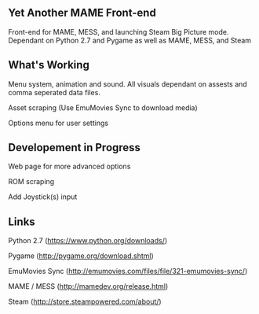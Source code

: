 Yet Another MAME Front-end
---
Front-end for MAME, MESS, and launching Steam Big Picture mode.  Dependant on Python 2.7 and Pygame as well as MAME, MESS, and Steam

What's Working
---
Menu system, animation and sound.  All visuals dependant on assests and comma seperated data files.

Asset scraping (Use EmuMovies Sync to download media)

Options menu for user settings

Developement in Progress
---
Web page for more advanced options

ROM scraping

Add Joystick(s) input

Links
---
Python 2.7 (https://www.python.org/downloads/)

Pygame (http://pygame.org/download.shtml)

EmuMovies Sync (http://emumovies.com/files/file/321-emumovies-sync/)

MAME / MESS (http://mamedev.org/release.html)

Steam (http://store.steampowered.com/about/)
